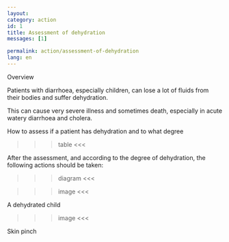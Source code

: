 ```yaml
---
layout: 
category: action
id: 1 
title: Assessment of dehydration
messages: [1]

permalink: action/assessment-of-dehydration
lang: en
---
```


Overview

Patients with diarrhoea, especially children, can lose a lot of fluids from their bodies
and suffer dehydration.

This can cause very severe illness and sometimes death, especially in acute watery diarrhoea and cholera.

How to assess if a patient has dehydration and to what degree

>>> table <<<

After the assessment, and according to the degree of dehydration, the following actions should be taken:

>>> diagram <<<

>>> image <<<

A dehydrated child

>>> image <<<

Skin pinch
